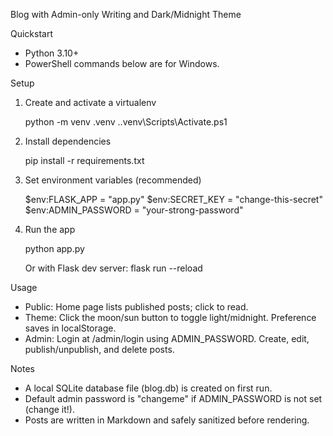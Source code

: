 Blog with Admin-only Writing and Dark/Midnight Theme

Quickstart

- Python 3.10+
- PowerShell commands below are for Windows.

Setup

1) Create and activate a virtualenv

   python -m venv .venv
   .\.venv\Scripts\Activate.ps1

2) Install dependencies

   pip install -r requirements.txt

3) Set environment variables (recommended)

   $env:FLASK_APP = "app.py"
   $env:SECRET_KEY = "change-this-secret"
   $env:ADMIN_PASSWORD = "your-strong-password"

4) Run the app

   python app.py

   Or with Flask dev server:
   flask run --reload

Usage

- Public: Home page lists published posts; click to read.
- Theme: Click the moon/sun button to toggle light/midnight. Preference saves in localStorage.
- Admin: Login at /admin/login using ADMIN_PASSWORD. Create, edit, publish/unpublish, and delete posts.

Notes

- A local SQLite database file (blog.db) is created on first run.
- Default admin password is "changeme" if ADMIN_PASSWORD is not set (change it!).
- Posts are written in Markdown and safely sanitized before rendering.

